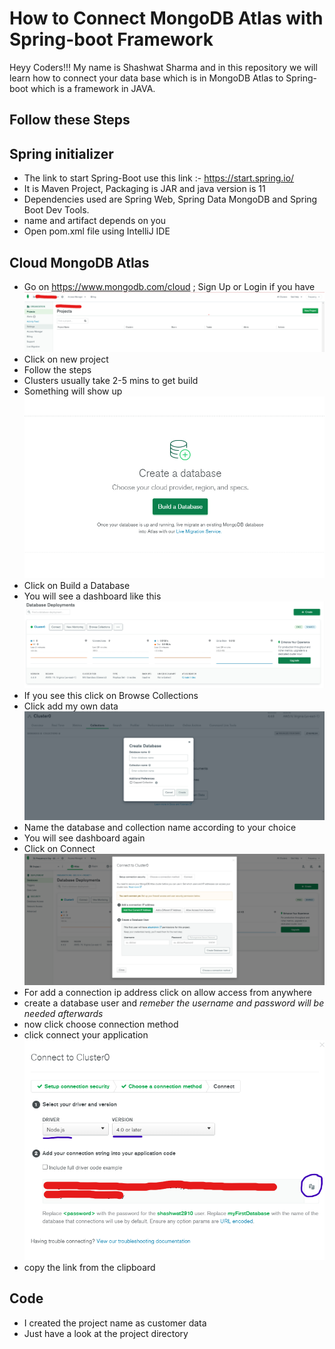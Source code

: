# How to Connect MongoDB Atlas with Spring-boot Framework

Heyy Coders!!! My name is Shashwat Sharma and in this repository we will learn how to connect your data base which is in MongoDB Atlas to Spring-boot which is a framework in JAVA.

## Follow these Steps

## Spring initializer

- The link to start Spring-Boot use this link :- https://start.spring.io/
- It is Maven Project, Packaging is JAR and java version is 11
- Dependencies used are Spring Web, Spring Data MongoDB and Spring Boot Dev Tools.
- name and artifact depends on you
- Open pom.xml file using IntelliJ IDE

## Cloud MongoDB Atlas

- Go on https://www.mongodb.com/cloud ; Sign Up or Login if you have 
![](pics/img1.png)
- Click on new project
- Follow the steps
- Clusters usually take 2-5 mins to get build
- Something will show up
![](pics/img2.png) 
- Click on Build a Database
- You will see a dashboard like this
![](pics/img3.png)
- If you see this click on Browse Collections
- Click add my own data
![](pics/img4.png)
- Name the database and collection name according to your choice
- You will see dashboard again
- Click on Connect
![](pics/img5.png)
- For add a connection ip address click on allow access from anywhere
- create a database user and *remeber the username and password will be needed afterwards*
- now click choose connection method
- click connect your application
![](pics/img6.png)
- copy the link from the clipboard

## Code
- I created the project name as customer data
- Just have a look at the project directory

